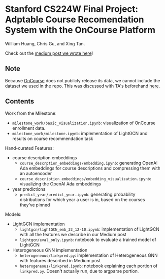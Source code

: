 # Stanford CS224W Final Project: Adptable Course Recomendation System with the OnCourse Platform

William Huang, Chris Gu, and Xing Tan.

Check out the [medium post we wrote here](https://medium.com/@cs224w.chris.will.xing/adaptable-course-recommendation-system-with-the-oncourse-platform-215e82d99a35)!

## Note

Because [OnCourse](https://oncourse.college) does not publicly release its data, we cannot include the dataset we used in the repo. This was discussed with TA's beforehand [here](https://edstem.org/us/courses/47423/discussion/3613443).

## Contents

Work from the Milestone:
- `milestone_work/basic_visualization.ipynb`: visualization of OnCourse enrollment data.
- `milestone_work/milestone.ipynb`: implementation of LightGCN and results on course recommendation task


Hand-curated Features:
- course description embeddings
    - `course_descrption_embeddings/embedding.ipynb`: generating OpenAI Ada embeddings for course descriptions and compressing them with an autoencoder
    - `course_description_embeddings/embedding_visualization.ipynb`: visualizing the OpenAI Ada embeddings
- year predictions
    - `predict_year/predict_year.ipynb`: generating probability distributions for which year a user is in, based on the courses they've pinned

Models:
- LightGCN implementation
    - `lightgcn/lightGCN_emb_32_12-10.ipynb`: implementation of LightGCN with all the features we describe in our Medium post
    - `lightgcn/eval_only.ipynb`: notebook to evaluate a trained model of LightGCN
- Heterogeneous GNN implementation
    - `heterogeneous/linkpred.py`: implementation of Heterogeneous GNN with features described in Medium post
    - `heterogeneous/linkpred.ipynb`: notebook explaining each portion of `linkpred.py`. Doesn't actually run, due to argparse portion.


